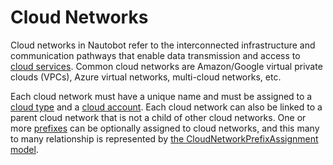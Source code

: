 # Cloud Networks

Cloud networks in Nautobot refer to the interconnected infrastructure and communication pathways that enable data transmission and access to [cloud services](./cloudservice.md). Common cloud networks are Amazon/Google virtual private clouds (VPCs), Azure virtual networks, multi-cloud networks, etc.

Each cloud network must have a unique name and must be assigned to a [cloud type](./cloudtype.md) and a [cloud account](./cloudaccount.md). Each cloud network can also be linked to a parent cloud network that is not a child of other cloud networks. One or more [prefixes](../ipam/prefix.md) can be optionally assigned to cloud networks, and this many to many relationship is represented by [the CloudNetworkPrefixAssignment model](./cloudnetworkprefixassignment.md).
